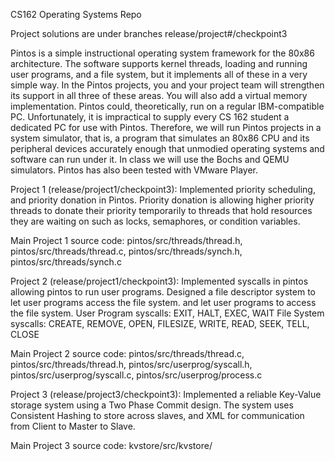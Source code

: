 CS162 Operating Systems Repo

Project solutions are under branches
release/project#/checkpoint3

Pintos is a simple instructional operating system framework for the 80x86 architecture. The software supports kernel threads,
loading and running user programs, and a file system, but it implements all of these in a very simple way.
In the Pintos projects, you and your project team will strengthen its support in all three of these
areas. You will also add a virtual memory implementation. Pintos could, theoretically, run on a regular
IBM-compatible PC. Unfortunately, it is impractical to supply every CS 162 student a dedicated PC
for use with Pintos. Therefore, we will run Pintos projects in a system simulator, that is, a program
that simulates an 80x86 CPU and its peripheral devices accurately enough that unmodied operating
systems and software can run under it. In class we will use the Bochs and QEMU simulators. Pintos
has also been tested with VMware Player.

Project 1 (release/project1/checkpoint3):
Implemented priority scheduling, and priority donation in Pintos. Priority donation
is allowing higher priority threads to donate their priority temporarily to threads that hold
resources they are waiting on such as locks, semaphores, or condition variables.

Main Project 1 source code:
pintos/src/threads/thread.h,
pintos/src/threads/thread.c,
pintos/src/threads/synch.h,
pintos/src/threads/synch.c

Project 2 (release/project1/checkpoint3):
Implemented syscalls in pintos allowing pintos to run user programs.
Designed a file descriptor system to let user programs access the file system.
and let user programs to access the file system.
User Program syscalls: EXIT, HALT, EXEC, WAIT
File System syscalls: CREATE, REMOVE, OPEN, FILESIZE, WRITE, READ, SEEK, TELL, CLOSE

Main Project 2 source code:
pintos/src/threads/thread.c,
pintos/src/threads/thread.h,
pintos/src/userprog/syscall.h,
pintos/src/userprog/syscall.c,
pintos/src/userprog/process.c

Project 3 (release/project3/checkpoint3):
Implemented a reliable Key-Value storage system using a Two Phase Commit design.
The system uses Consistent Hashing to store across slaves, and XML for communication from Client
to Master to Slave.

Main Project 3 source code:
kvstore/src/kvstore/
